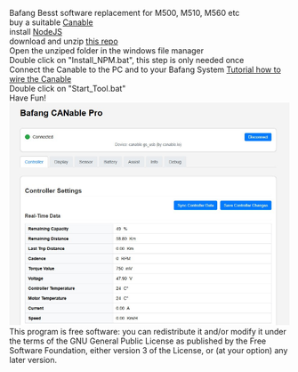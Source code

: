 Bafang Besst software replacement for M500, M510, M560 etc  
buy a suitable [Canable](https://www.ebay.com/itm/156316405598)  
install [NodeJS](https://nodejs.org/en/download/)  
download and unzip [this repo](https://github.com/bart594/bafang_canable_pro/archive/refs/heads/master.zip)  
Open the unziped folder in the windows file manager  
Double click on "Install_NPM.bat", this step is only needed once  
Connect the Canable to the PC and to your Bafang System [Tutorial how to wire the Canable](https://kaspars.net/blog/bafang-canbus)  
Double click on "Start_Tool.bat"  
Have Fun!  
![GUI](screenshot.jpg)
This program is free software: you can redistribute it and/or modify it under the terms of the GNU General Public License as published by the Free Software Foundation, either version 3 of the License, or (at your option) any later version.
